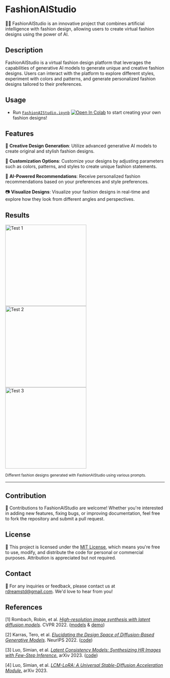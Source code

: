 # FashionAIStudio

👗🤖 FashionAIStudio is an innovative project that combines artificial intelligence with fashion design, allowing users to create virtual fashion designs using the power of AI.

## Description

FashionAIStudio is a virtual fashion design platform that leverages the capabilities of generative AI models to generate unique and creative fashion designs. Users can interact with the platform to explore different styles, experiment with colors and patterns, and generate personalized fashion designs tailored to their preferences.

## Usage

-   Run [`FashionAIStudio.ipynb`](https://colab.research.google.com/github/RDreamStudios/FashionAIStudio/blob/main/FashionAIStudio.ipynb) [![Open In Colab](https://colab.research.google.com/assets/colab-badge.svg)](https://colab.research.google.com/github/RDreamStudios/FashionAIStudio/blob/main/FashionAIStudio.ipynb) to start creating your own fashion designs!

## Features

🎨 **Creative Design Generation**: Utilize advanced generative AI models to create original and stylish fashion designs.

👚 **Customization Options**: Customize your designs by adjusting parameters such as colors, patterns, and styles to create unique fashion statements.

🤖 **AI-Powered Recommendations**: Receive personalized fashion recommendations based on your preferences and style preferences.

📷 **Visualize Designs**: Visualize your fashion designs in real-time and explore how they look from different angles and perspectives.

## Results
<img alt="Test 1" src="https://github.com/RDreamStudios/FashionAIStudio/assets/139819118/c4f77bae-c5d5-4d7c-aba4-02cd8a241201" width="256">
<img alt="Test 2" src="https://github.com/RDreamStudios/FashionAIStudio/assets/139819118/3c1aff25-ea8d-4862-97ed-ac36f4e0109e" width="256">
<img alt="Test 3" src="https://github.com/RDreamStudios/FashionAIStudio/assets/139819118/d33d29d1-f2f0-4c58-89f0-d8c733cddc5e" width="256">
<p></p>
<sub>
Different fashion designs generated with FashionAIStudio using various prompts.
</sub>

---

## Contribution

🚀 Contributions to FashionAIStudio are welcome! Whether you're interested in adding new features, fixing bugs, or improving documentation, feel free to fork the repository and submit a pull request.

## License

📝 This project is licensed under the [MIT License](LICENSE), which means you're free to use, modify, and distribute the code for personal or commercial purposes. Attribution is appreciated but not required.

## Contact

📧 For any inquiries or feedback, please contact us at rdreamstd@gmail.com. We'd love to hear from you!

## References

[1] Rombach, Robin, et al. [*High-resolution image synthesis with latent diffusion models*][stable-diffusion-paper]. CVPR 2022.
([models][huggingface-models] & [demo][huggingface-demo])

[2] Karras, Tero, et al. [*Elucidating the Design Space of Diffusion-Based Generative Models*][sampler-schedule-paper]. NeurIPS 2022. ([code][edm-implementation])

[3] Luo, Simian, et al. [*Latent Consistency Models: Synthesizing HR Images with Few-Step Inference.*][lcm-paper] arXiv 2023. ([code][lcm-github])

[4] Luo, Simian, et al. [*LCM-LoRA: A Universal Stable-Diffusion Acceleration Module.*][lcm-lora-paper] arXiv 2023.

[stable-diffusion-paper]: <https://openaccess.thecvf.com/content/CVPR2022/html/Rombach_High-Resolution_Image_Synthesis_With_Latent_Diffusion_Models_CVPR_2022_paper.html>
[sampler-schedule-paper]: <https://arxiv.org/abs/2206.00364>
[lcm-paper]: <https://arxiv.org/abs/2310.04378>
[lcm-lora-paper]: <https://arxiv.org/abs/2311.05556>

[huggingface-blogpost]: <https://huggingface.co/blog/stable_diffusion>
[huggingface-lcm-blogpost]: <https://huggingface.co/blog/lcm_lora>
[huggingface-models]: <https://huggingface.co/CompVis/stable-diffusion>
[huggingface-latest-weights]: <https://huggingface.co/stabilityai/sdxl-turbo>
[huggingface-sd2-resolution-512]: <https://huggingface.co/stabilityai/stable-diffusion-2-1-base>
[huggingface-sd2-resolution-768]: <https://huggingface.co/stabilityai/stable-diffusion-2-1>
[huggingface-sd2-examples]: <https://huggingface.co/stabilityai/stable-diffusion-2#examples>
[huggingface-sd21-examples]: <https://huggingface.co/stabilityai/stable-diffusion-2-1#examples>
[huggingface-demo]: <https://huggingface.co/spaces/stabilityai/stable-diffusion>
[dreamstudio-demo]: <http://beta.dreamstudio.ai>
[edm-implementation]: <https://github.com/NVlabs/edm>
[lcm-github]: <https://github.com/luosiallen/latent-consistency-model>
